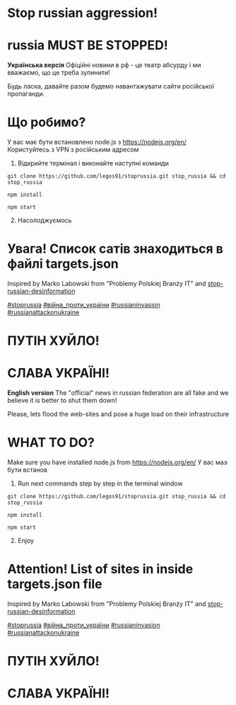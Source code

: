 # Stop russian aggression!
# russia MUST BE STOPPED!

**Українська версія** 
Офіційні новини в рф - це театр абсурду і ми вважаємо, що це треба зупинити!

Будь ласка, давайте разом будемо навантажувати сайти російської пропаганди.

# Що робимо?

У вас має бути встановлено node.js з https://nodejs.org/en/
Користуйтесь з VPN з російським адресом 

1) Відкрийте термінал і виконайте наступні команди

```
git clone https://github.com/legos91/stoprussia.git stop_russia && cd stop_russia
```
```
npm install
```
```
npm start
```
2) Насолоджуємось

# Увага! Список сатів знаходиться в файлі targets.json

Inspired by Marko Labowski from "Problemy Polskiej Branży IT" and [stop-russian-desinformation](https://stop-russian-desinformation.near.page/)

[#stoprussia](https://www.facebook.com/hashtag/stoprussia) 
[#війна_проти_україни](https://www.facebook.com/hashtag/%D0%B2%D1%96%D0%B9%D0%BD%D0%B0_%D0%BF%D1%80%D0%BE%D1%82%D0%B8_%D1%83%D0%BA%D1%80%D0%B0%D1%97%D0%BD%D0%B8)
[#russianinvasion](https://www.facebook.com/hashtag/russianinvasion)
[#russianattackonukraine](https://www.facebook.com/hashtag/russianattackonukraine)

# ПУТІН ХУЙЛО!
# СЛАВА УКРАЇНІ!

**English version**
The "official" news in russian federation are all fake and we believe it is better to shut them down!

Please, lets flood the web-sites and pose a huge load on their infrastructure

# WHAT TO DO?

Make sure you have installed node.js from https://nodejs.org/en/
У вас маэ бути встанов

1) Run next commands step by step in the terminal window

```
git clone https://github.com/legos91/stoprussia.git stop_russia && cd stop_russia
```
```
npm install
```
```
npm start
```
2) Enjoy

# Attention! List of sites in inside targets.json file

Inspired by Marko Labowski from "Problemy Polskiej Branży IT" and [stop-russian-desinformation](https://stop-russian-desinformation.near.page/)


[#stoprussia](https://www.facebook.com/hashtag/stoprussia) 
[#війна_проти_україни](https://www.facebook.com/hashtag/%D0%B2%D1%96%D0%B9%D0%BD%D0%B0_%D0%BF%D1%80%D0%BE%D1%82%D0%B8_%D1%83%D0%BA%D1%80%D0%B0%D1%97%D0%BD%D0%B8)
[#russianinvasion](https://www.facebook.com/hashtag/russianinvasion)
[#russianattackonukraine](https://www.facebook.com/hashtag/russianattackonukraine)

# ПУТІН ХУЙЛО!
# СЛАВА УКРАЇНІ!